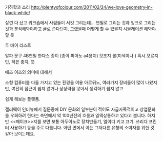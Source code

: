 
기하학과 소리
http://plentyofcolour.com/2011/02/24/we-love-geometry-in-black-white/



살껀 다 샀고 워크숍에서 사람들이 서킷 그리는데...
연필로 그리는 것과 잉크로 그리는 것과 분석해봐야하고
글로 쓴다던지, 그랬을때 어떻게 할 수 있을지 시뮬레이션 해봐야할 듯 

투 바이 리스트

알파 문구
4B연필 한다스
종이 (종이 피아노 a4용지)
모조지 롤(미색이나 )
혹시 모르지만, 작은 종지, 붓


애즈 이즈의 의미에 대해서 

소형 컴퓨터를 다들 가지고 있는 환경을 이용
아르뒤노, 여러가지 장비들이 많이 나왔지만, 여전히 접근이 쉽지 않거나 상상력을 넣어서 생각하기 쉽지 않고 

쉽게 해보는 플랫폼. 


갤러웨이  인터뷰에서 질문중에
DIY 문화의 일부분이 적어도 자급자족적이고 상업문화를 우회하려 한다는 측면에서 약 100년전의 흐름과 일맥상통하고 있다고 봅니다. 
하지만 <<메이크>>지를 보면 보통 아두이노로 장치만들기, 엘이디 키고 끄기. 쓰리디 프린터 사용하기 등을 주로 다룹니다. 어떤 면에서 이는 그저다른 유형의 소미자를 위한 것 같아 보이는데요.
